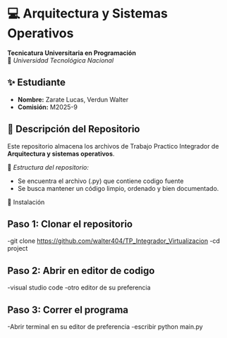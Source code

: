 # 💻 Arquitectura y Sistemas Operativos  
**Tecnicatura Universitaria en Programación**  
📍 *Universidad Tecnológica Nacional*  

## ✨ Estudiante  
- **Nombre:** Zarate Lucas, Verdun Walter   
- **Comisión:** M2025-9   

## 📂 Descripción del Repositorio  
Este repositorio almacena los archivos de Trabajo Practico Integrador de **Arquitectura y sistemas operativos**. 

📌 *Estructura del repositorio:*
- Se encuentra el archivo (.py) que contiene codigo fuente
- Se busca mantener un código limpio, ordenado y bien documentado.

🔧 Instalación
## Paso 1: Clonar el repositorio
-git clone https://github.com/walter404/TP_Integrador_Virtualizacion
-cd project

## Paso 2: Abrir en editor de codigo
-visual studio code
-otro editor de su preferencia

## Paso 3: Correr el programa
-Abrir terminal en su editor de preferencia 
-escribir python main.py

